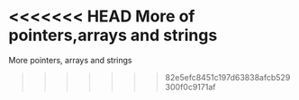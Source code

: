 <<<<<<< HEAD
More of pointers,arrays and strings
=======
More pointers, arrays and strings
>>>>>>> 82e5efc8451c197d63838afcb529300f0c9171af
